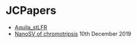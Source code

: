 # JCPapers

 - [Aquila_stLFR](Aquila.md)
 - [NanoSV of chromotripsis](Mapping-structural-variants-10Dec2019.md) 10th December 2019
